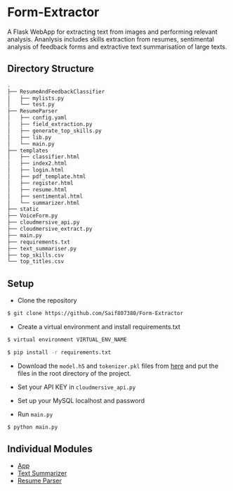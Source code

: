 # Form-Extractor

A Flask WebApp for extracting text from images and performing relevant analysis. Ananlysis includes skills extraction from resumes, sentimental analysis of feedback forms and extractive text summarisation of large texts.

## Directory Structure
```bash
.
├── ResumeAndFeedbackClassifier
│   ├── mylists.py
│   └── test.py
├── ResumeParser
│   ├── config.yaml
│   ├── field_extraction.py
│   ├── generate_top_skills.py
│   ├── lib.py
│   └── main.py
├── templates
│   ├── classifier.html
│   ├── index2.html
│   ├── login.html
│   ├── pdf_template.html
│   ├── register.html
│   ├── resume.html
│   ├── sentimental.html
│   └── summarizer.html
├── static
├── VoiceForm.py
├── cloudmersive_api.py
├── cloudmersive_extract.py
├── main.py
├── requirements.txt
├── text_summariser.py
├── top_skills.csv
└── top_titles.csv
```






## Setup
* Clone the repository
```bash
$ git clone https://github.com/Saif807380/Form-Extractor
```
* Create a virtual environment and install requirements.txt
```bash
$ virtual environment VIRTUAL_ENV_NAME

$ pip install -r requirements.txt
```
* Download the `model.h5` and `tokenizer.pkl` files from [here](https://drive.google.com/open?id=1yGvxBxezg145-QzZVb5LSy6KjHVnWRjI) and put the files in the root directory of the project.

* Set your API KEY in `cloudmersive_api.py`

* Set up your MySQL localhost and password

* Run `main.py`
```bash
$ python main.py
```
## Individual Modules
* [App](https://github.com/Saif807380/Form-Extractor-App)
* [Text Summarizer](https://github.com/Saif807380/Text-Summariser)
* [Resume Parser](https://github.com/Saif807380/Resume-Parser)


